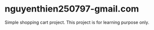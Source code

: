 # nguyenthien250797-gmail.com
Simple shopping cart project. This project is for learning purpose only.
